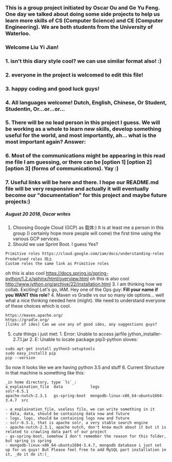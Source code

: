 ### This is a group project initiated by Oscar Ou and Ge Yu Feng. One day we talked about doing some side projects to help us learn more skills of CS (Computer Science) and CE (Computer Engineering). We are both students from the University of Waterloo.

### Welcome Liu Yi Jian!

### 1. isn't this diary style cool? we can use similar format also! :)
### 2. **everyone in the project is welcomed to edit this file!**
### 3. happy coding and good luck guys!
### 4. All languages welcome! Dutch, English, Chinese, Or Student, Studentin, Or...or...or...
### 5. There will be no lead person in this project I guess. We will be working as a whole to learn new skills, develop something useful for the world, and most importantly, ah... what is the most important again? Answer:
### 6. Most of the communications might be appearing in this read me file I am guessing, or there can be [option 1] [option 2] [option 3] (forms of communications). Yay :)
### 7. Useful links will be here and there. I hope our README.md file will be very responsive and actually it will eventually become our "documentation" for this project and maybe future projects:)

##### August 20 2018, Oscar writes
1. Choosing Google Cloud (GCP) as 载体:) It is at least me a person in this group (I certainly hope more people will come) the first time using the various GCP services.
2. Should we use Sprint Boot. I guess Yes?
```
Primitive roles https://cloud.google.com/iam/docs/understanding-roles
Predefined roles 同上
Custom roles the same link as Primitive roles
```
oh this is also cool https://docs.spring.io/spring-python/1.2.x/sphinx/html/overview.html
oh this is also cool
http://www.jython.org/archive/22/installation.html
3. I am thinking how we collab. Exciting! Let's go, IAM. Hey one of the Ops guy: **Fill your name if you WANT this role**?
4. Maven vs Gradle vs our so many ide options... well what a nice thinking needed here (might). We need to understand everyone of these choices which is cool.
```
https://maven.apache.org/
https://gradle.org/
[links of ides] Can we use any of good ides, any suggestions guys?
```
5. cute things i just met: 1. Error: Unable to access jarfile jython_installer-2.7.1.jar 2. E: Unable to locate package pip3-python
sloves:
```
sudo apt-get install python3-setuptools
sudo easy_install3 pip
pip --version
```
So now it looks like we are having python 3.5 and stuff
6. Current Structure in that machine is something like this:
```
_in home directory, type `ls`_:
a_explaination_file  data            logs                                   solr-6.5.1
apache-nutch-2.3.1   gs-spring-boot  mongodb-linux-x86_64-ubuntu1604-3.4.7  src

- a_explaination_file, useless file, we can write something in it
- data, data, should be containing data now and future
- logs, logs, should be containing logs now and future
- solr-6.5.1, that is apache solr, a very stable search engine
- apache-nutch-2.3.1, apache nutch, don't know much about it but it is related to crawling data part of our project
- gs-spring-boot, somehow I don't remember the reason for this folder, but spring is spring
- mongodb-linux-x86_64-ubuntu1604-3.4.7, mongodb database i just set up for us guys! But Please feel free to add MySQL part installation in it, _do it do it:)_
```
